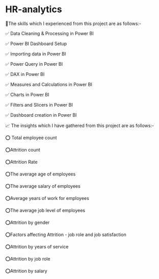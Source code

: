 # HR-analytics

🚀The skills which I experienced from this project are as follows:-



✅ Data Cleaning & Processing in Power BI

✅ Power BI Dashboard Setup

✅ Importing data in Power BI

✅ Power Query in Power BI

✅ DAX in Power BI

✅ Measures and Calculations in Power BI

✅ Charts in Power BI

✅ Filters and Slicers in Power BI

✅ Dashboard creation in Power BI





📈 The insights which I have gathered from this project are as follows:-

 

⭕ Total employee count

⭕Attrition count

⭕Attrition Rate

⭕The average age of employees

⭕The average salary of employees

⭕Average years of work for employees

⭕The average job level of employees

⭕Attrition by gender

⭕Factors affecting Attrition - job role and job satisfaction

⭕Attrition by years of service

⭕Attrition by job role

⭕Attrition by salary

